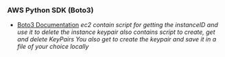 ### AWS Python SDK (Boto3)
* [Boto3 Documentation](https://boto3.amazonaws.com/v1/documentation/api/latest/guide/index.html)
*ec2 contain script for getting the instanceID and use it to delete the instance*
*keypair also contains script to create, get and delete KeyPairs*
*You also get to create the keypair and save it in a file of your choice locally*
